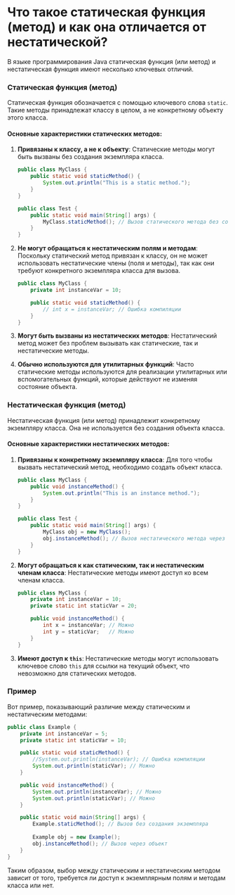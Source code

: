 # Что такое статическая функция (метод) и как она отличается от нестатической?

В языке программирования Java статическая функция (или метод) и нестатическая функция имеют несколько ключевых отличий.

### Статическая функция (метод)
Статическая функция обозначается с помощью ключевого слова `static`. Такие методы принадлежат классу в целом, а не конкретному объекту этого класса.

#### Основные характеристики статических методов:
1. **Привязаны к классу, а не к объекту**: Статические методы могут быть вызваны без создания экземпляра класса.
   
   ```java
   public class MyClass {
       public static void staticMethod() {
           System.out.println("This is a static method.");
       }
   }
   
   public class Test {
       public static void main(String[] args) {
           MyClass.staticMethod(); // Вызов статического метода без создания объекта
       }
   }
   ```

2. **Не могут обращаться к нестатическим полям и методам**: Поскольку статический метод привязан к классу, он не может использовать нестатические члены (поля и методы), так как они требуют конкретного экземпляра класса для вызова.

   ```java
   public class MyClass {
       private int instanceVar = 10;

       public static void staticMethod() {
           // int x = instanceVar; // Ошибка компиляции
       }
   }
   ```

3. **Могут быть вызваны из нестатических методов**: Нестатический метод может без проблем вызывать как статические, так и нестатические методы.

4. **Обычно используются для утилитарных функций**: Часто статические методы используются для реализации утилитарных или вспомогательных функций, которые действуют не изменяя состояние объекта.

### Нестатическая функция (метод)
Нестатическая функция (или метод) принадлежит конкретному экземпляру класса. Она не используется без создания объекта класса.

#### Основные характеристики нестатических методов:
1. **Привязаны к конкретному экземпляру класса**: Для того чтобы вызвать нестатический метод, необходимо создать объект класса.

   ```java
   public class MyClass {
       public void instanceMethod() {
           System.out.println("This is an instance method.");
       }
   }
   
   public class Test {
       public static void main(String[] args) {
           MyClass obj = new MyClass();
           obj.instanceMethod(); // Вызов нестатического метода через объект
       }
   }
   ```

2. **Могут обращаться к как статическим, так и нестатическим членам класса**: Нестатические методы имеют доступ ко всем членам класса.

   ```java
   public class MyClass {
       private int instanceVar = 10;
       private static int staticVar = 20;

       public void instanceMethod() {
           int x = instanceVar; // Можно
           int y = staticVar;   // Можно
       }
   }
   ```

3. **Имеют доступ к `this`**: Нестатические методы могут использовать ключевое слово `this` для ссылки на текущий объект, что невозможно для статических методов.

### Пример
Вот пример, показывающий различие между статическим и нестатическим методами:

```java
public class Example {
    private int instanceVar = 5;
    private static int staticVar = 10;

    public static void staticMethod() {
        //System.out.println(instanceVar); // Ошибка компиляции
        System.out.println(staticVar); // Можно
    }

    public void instanceMethod() {
        System.out.println(instanceVar); // Можно
        System.out.println(staticVar); // Можно
    }

    public static void main(String[] args) {
        Example.staticMethod(); // Вызов без создания экземпляра
        
        Example obj = new Example();
        obj.instanceMethod(); // Вызов через объект
    }
}
```

Таким образом, выбор между статическим и нестатическим методом зависит от того, требуется ли доступ к экземплярным полям и методам класса или нет.